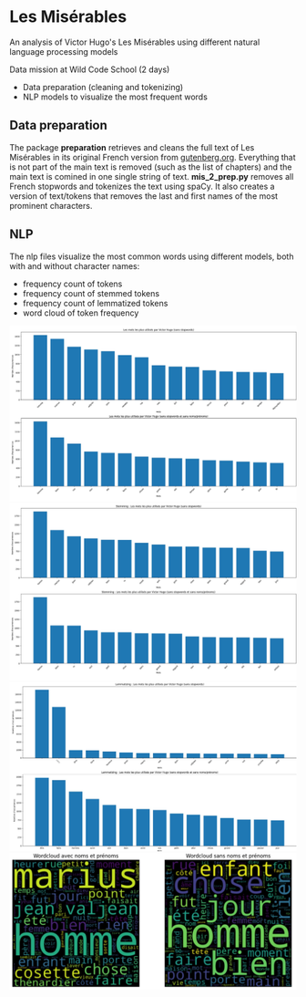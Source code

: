 # Les Misérables

An analysis of Victor Hugo's Les Misérables using different natural language processing models

Data mission at Wild Code School (2 days)

* Data preparation (cleaning and tokenizing)
* NLP models to visualize the most frequent words

## Data preparation

The package **preparation** retrieves and cleans the full text of Les Misérables in its original French version from [gutenberg.org](https://gutenberg.org/ebooks/search/?query=victor+hugo&submit_search=Go%21). Everything that is not part of the main text is removed (such as the list of chapters) and the main text is comined in one single string of text. **mis_2_prep.py** removes all French stopwords and tokenizes the text using spaCy. It also creates a version of text/tokens that removes the last and first names of the most prominent characters.

## NLP

The nlp files visualize the most common words using different models, both with and without character names:
* frequency count of tokens
* frequency count of stemmed tokens
* frequency count of lemmatized tokens
* word cloud of token frequency

<img src=images/nlp_1_frequencies.jpg>
<img src=images/nlp_2_stemming.jpg>
<img src=images/nlp_3_lemmatizing.jpg>
<img src=images/nlp_4_wordclouds.jpg>